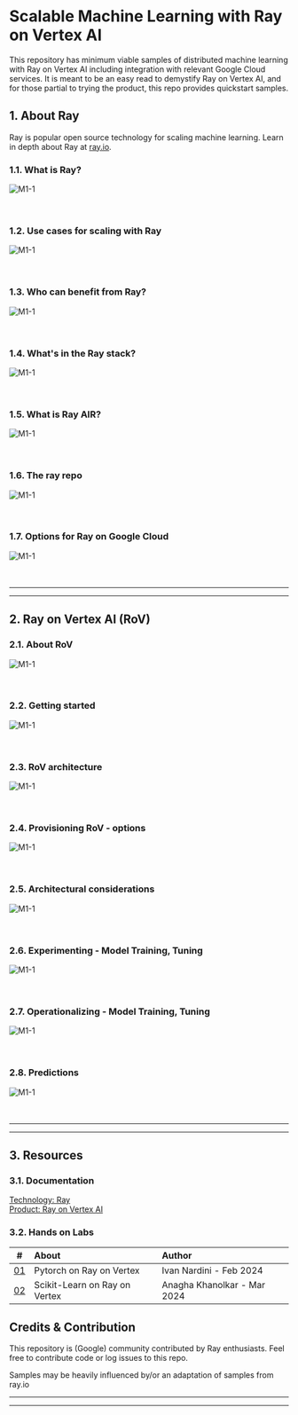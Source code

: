# Scalable Machine Learning with Ray on Vertex AI

This repository has minimum viable samples of distributed machine learning with Ray on Vertex AI including integration with relevant Google Cloud services. It is meant to be an easy read to demystify Ray on Vertex AI, and for those partial to trying the product, this repo provides quickstart samples.

## 1. About Ray

Ray is popular open source technology for scaling machine learning. Learn in depth about Ray at [ray.io](https://docs.ray.io/en/latest/index.html).

### 1.1. What is Ray?

![M1-1](./images/rl-00.png)   
<br><br>

### 1.2. Use cases for scaling with Ray

![M1-1](./images/rl-01.png)   
<br><br>

### 1.3. Who can benefit from Ray?

![M1-1](./images/rl-02.png)   
<br><br>

### 1.4. What's in the Ray stack?

![M1-1](./images/rl-03.png)   
<br><br>

### 1.5. What is Ray AIR?

![M1-1](./images/rl-04.png)   
<br><br>

### 1.6. The ray repo

![M1-1](./images/rl-05.png)   
<br><br>

### 1.7. Options for Ray on Google Cloud

![M1-1](./images/rl-06.png)   
<br><br>

<hr><hr>

## 2. Ray on Vertex AI (RoV)

### 2.1. About RoV

![M1-1](./images/rl-07.png)   
<br><br>

### 2.2. Getting started

![M1-1](./images/rl-08.png)   
<br><br>

### 2.3. RoV architecture

![M1-1](./images/rl-09.png)   
<br><br>

### 2.4. Provisioning RoV - options

![M1-1](./images/rl-10.png)   
<br><br>

### 2.5. Architectural considerations

![M1-1](./images/rl-11.png)   
<br><br>

### 2.6. Experimenting - Model Training, Tuning 

![M1-1](./images/rl-12.png)   
<br><br>

### 2.7. Operationalizing - Model Training, Tuning 

![M1-1](./images/rl-13.png)   
<br><br>

### 2.8. Predictions

![M1-1](./images/rl-14.png)   
<br><br>

<hr><hr>

## 3. Resources

### 3.1. Documentation

[Technology: Ray](https://ray.io)<br>
[Product: Ray on Vertex AI](https://cloud.google.com/vertex-ai/docs/open-source/ray-on-vertex-ai/overview)

### 3.2. Hands on Labs

| # | About | Author | 
| -- | :--- | :--- |   
| [01](https://github.com/GoogleCloudPlatform/vertex-ai-samples/blob/main/notebooks/official/ray_on_vertex_ai/get_started_with_pytorch_rov.ipynb) |  Pytorch on Ray on Vertex | Ivan Nardini - Feb 2024 |
| [02](01-sklearn/README.md) |  Scikit-Learn on Ray on Vertex | Anagha Khanolkar - Mar 2024 |

## Credits & Contribution

This repository is (Google) community contributed by Ray enthusiasts. Feel free to contribute code or log issues to this repo.

Samples may be heavily influenced by/or an adaptation of samples from ray.io

<hr><hr>


